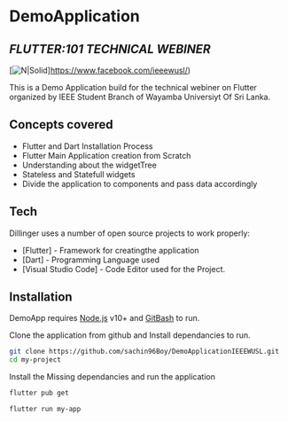 # DemoApplication
## _FLUTTER:101 TECHNICAL WEBINER_

[![N|Solid](https://i.ibb.co/4JYCmMH/ion-sb.png)]https://www.facebook.com/ieeewusl/)



This is a Demo Application build for the technical webiner on Flutter organized by IEEE Student Branch of Wayamba Universiyt Of Sri Lanka.


## Concepts covered

- Flutter and Dart Installation Process
- Flutter Main Application creation from Scratch
- Understanding about the widgetTree
- Stateless and Statefull widgets
- Divide the application to components and pass data accordingly


## Tech

Dillinger uses a number of open source projects to work properly:

- [Flutter] - Framework for creatingthe application
- [Dart] - Programming Language used
- [Visual Studio Code] - Code Editor used for the Project.



## Installation

DemoApp requires [Node.js](https://nodejs.org/) v10+ and [GitBash](https://git-scm.com/) to run.

Clone the application from github and Install dependancies to run.

```sh
git clone https://github.com/sachin96Boy/DemoApplicationIEEEWUSL.git 
cd my-project 
```

Install the Missing dependancies and run the application

```sh
flutter pub get

flutter run my-app
```

